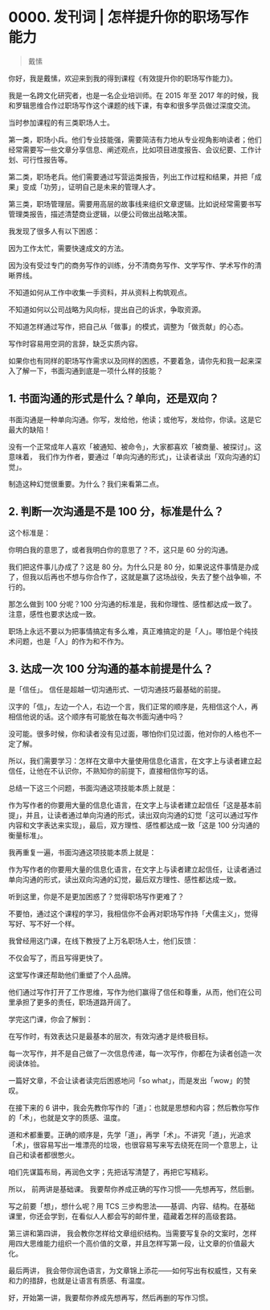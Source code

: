 # 0000. 发刊词 | 怎样提升你的职场写作能力
> 戴愫

你好，我是戴愫，欢迎来到我的得到课程《有效提升你的职场写作能力》。

我是一名跨文化研究者，也是一名企业培训师。在 2015 年至 2017 年的时候，我和罗辑思维合作过职场写作这个课题的线下课，有幸和很多学员做过深度交流。

当时参加课程的有三类职场人士。

第一类，职场小兵。他们专业技能强，需要简洁有力地从专业视角影响读者；他们经常需要写一些文章分享信息、阐述观点，比如项目进度报告、会议纪要、工作计划、可行性报告等。

第二类，职场老兵。他们需要通过写营运类报告，列出工作过程和结果，并把「成果」变成「功劳」，证明自己是未来的管理人才。

第三类，职场管理层。需要用高层的故事线来组织文章逻辑。比如说经常需要书写管理类报告，描述清楚商业逻辑，以便公司做出战略决策。

我发现了很多人有以下困惑：

因为工作太忙，需要快速成文的方法。

因为没有受过专门的商务写作的训练，分不清商务写作、文学写作、学术写作的清晰界线。

不知道如何从工作中收集一手资料，并从资料上构筑观点。

不知道如何以公司战略为风向标，提出自己的诉求，争取资源。

不知道怎样通过写作，把自己从「做事」的模式，调整为「做贡献」的心态。

写作时容易用空洞的言辞，缺乏实质内容。

如果你也有同样的职场写作需求以及同样的困惑，不要着急，请你先和我一起来深入了解一下，书面沟通到底是一项什么样的技能？

## 1. 书面沟通的形式是什么？单向，还是双向？
书面沟通是一种单向沟通。你写，发给他，他读；或他写，发给你，你读。这是它最大的缺陷！

没有一个正常成年人喜欢「被通知、被命令」，大家都喜欢「被商量、被探讨」。这意味着， 我们作为作者，要通过「单向沟通的形式」，让读者读出「双向沟通的幻觉」。

制造这种幻觉很重要。为什么？我们来看第二点。

## 2. 判断一次沟通是不是 100 分，标准是什么？
这个标准是：

你明白我的意思了，或者我明白你的意思了？不，这只是 60 分的沟通。

我们把这件事儿办成了？这是 80 分。为什么只是 80 分，如果说这件事情是办成了，但我以后再也不想与你合作了，这就是赢了这场战役，失去了整个战争嘛，不行的。

那怎么做到 100 分呢？100 分沟通的标准是，我和你理性、感性都达成一致了。注意，感性也要求达成一致。

职场上永远不要以为把事情搞定有多么难，真正难搞定的是「人」。哪怕是个纯技术问题，也是「人」的作为和不作为。

## 3. 达成一次 100 分沟通的基本前提是什么？
是「信任」。 信任是超越一切沟通形式、一切沟通技巧最基础的前提。

汉字的「信」，左边一个人，右边一个言，我们正常的顺序是，先相信这个人，再相信他说的话。这个顺序有可能放在每次书面沟通中吗？

没可能。很多时候，你和读者没有见过面，哪怕你们见过面，他对你的人格也不一定了解。

所以，我们需要学习：怎样在文章中大量使用信息化语言，在文字上与读者建立起信任，让他在不认识你，不熟知你的前提下，直接相信你写的话。

总结一下这三个问题，书面沟通这项技能本质上就是：

作为写作者的你要用大量的信息化语言，在文字上与读者建立起信任「这是基本前提」，并且，让读者通过单向沟通的形式，读出双向沟通的幻觉「这可以通过写作内容和文字表达来实现」，最后，双方理性、感性都达成一致「这是 100 分沟通的衡量标准」。

我再重复一遍，书面沟通这项技能本质上就是：

作为写作者的你要用大量的信息化语言，在文字上与读者建立起信任，让读者通过单向沟通的形式，读出双向沟通的幻觉，最后双方理性、感性都达成一致。

听到这里，你是不是更加困惑了？觉得职场写作更难了？

不要怕，通过这个课程的学习，我相信你不会再对职场写作持「犬儒主义」，觉得写好、写不好一个样。

我曾经用这门课，在线下教授了上万名职场人士，他们反馈：

不仅会写了，而且写得更快了。

这堂写作课还帮助他们重塑了个人品牌。

他们通过写作打开了工作思维，写作为他们赢得了信任和尊重，从而，他们在公司里承担了更多的责任，职场道路开阔了。

学完这门课，你会了解到：

在写作时，有效表达只是最基本的层次，有效沟通才是终极目标。

每一次写作，并不是自己做了一次信息传递，每一次写作，你都在为读者创造一次阅读体验。

一篇好文章，不会让读者读完后困惑地问「so what」，而是发出「wow」的赞叹。

在接下来的 6 讲中，我会先教你写作的「道」：也就是思想和内容；然后教你写作的「术」，也就是文字的质感、温度。

道和术都重要。正确的顺序是，先学「道」，再学「术」。不讲究「道」，光追求「术」，很容易写出一堆漂亮的垃圾，也很容易写来写去绕死在同一个意思上，让自己和读者都很憋火。

咱们先谋篇布局，再润色文字；先把话写清楚了，再把它写精彩。

所以， 前两讲是基础课。 我要帮你养成正确的写作习惯——先想再写，然后删。

写之前要「想」，想什么呢？用 TCS 三步构思法——基调、内容、结构。在基础课里，你还会学到，在看似人人都会写的邮件里，蕴藏着怎样的高级套路。

第三讲和第四讲， 我会教你怎样给文章组织结构。当需要写复杂的文案时，怎样用四大思维能力组织一个高价值的文章，并且怎样写第一段，让文章的价值最大化。

最后两讲， 我会带你润色语言，为文章锦上添花——如何写出有权威性，又有亲和力的措辞，也就是让语言有质感、有温度。

好，开始第一讲，我要帮你养成先想再写，然后再删的写作习惯。


